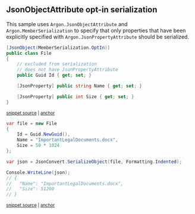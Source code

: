 ## JsonObjectAttribute opt-in serialization

This sample uses `Argon.JsonObjectAttribute` and `Argon.MemberSerialization` to specify that only properties that have been explicitly specified with `Argon.JsonPropertyAttribute` should be serialized.

<!-- snippet: JsonObjectAttributeOptInTypes -->
<a id='snippet-jsonobjectattributeoptintypes'></a>
```cs
[JsonObject(MemberSerialization.OptIn)]
public class File
{
    // excluded from serialization
    // does not have JsonPropertyAttribute
    public Guid Id { get; set; }

    [JsonProperty] public string Name { get; set; }

    [JsonProperty] public int Size { get; set; }
}
```
<sup><a href='/src/Tests/Documentation/Samples/Serializer/JsonObjectAttributeOptIn.cs#L7-L21' title='Snippet source file'>snippet source</a> | <a href='#snippet-jsonobjectattributeoptintypes' title='Start of snippet'>anchor</a></sup>
<!-- endSnippet -->

<!-- snippet: JsonObjectAttributeOptInUsage -->
<a id='snippet-jsonobjectattributeoptinusage'></a>
```cs
var file = new File
{
    Id = Guid.NewGuid(),
    Name = "ImportantLegalDocuments.docx",
    Size = 50 * 1024
};

var json = JsonConvert.SerializeObject(file, Formatting.Indented);

Console.WriteLine(json);
// {
//   "Name": "ImportantLegalDocuments.docx",
//   "Size": 51200
// }
```
<sup><a href='/src/Tests/Documentation/Samples/Serializer/JsonObjectAttributeOptIn.cs#L26-L43' title='Snippet source file'>snippet source</a> | <a href='#snippet-jsonobjectattributeoptinusage' title='Start of snippet'>anchor</a></sup>
<!-- endSnippet -->
